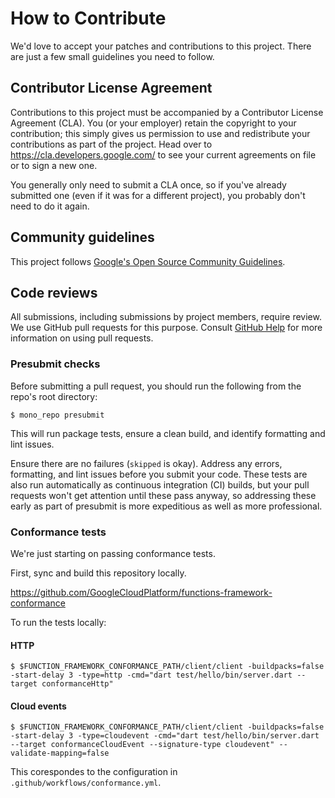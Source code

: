 # How to Contribute

We'd love to accept your patches and contributions to this project. There are
just a few small guidelines you need to follow.

## Contributor License Agreement

Contributions to this project must be accompanied by a Contributor License
Agreement (CLA). You (or your employer) retain the copyright to your
contribution; this simply gives us permission to use and redistribute your
contributions as part of the project. Head over to
<https://cla.developers.google.com/> to see your current agreements on file or
to sign a new one.

You generally only need to submit a CLA once, so if you've already submitted one
(even if it was for a different project), you probably don't need to do it
again.

## Community guidelines

This project follows
[Google's Open Source Community Guidelines](https://opensource.google/conduct/).

## Code reviews

All submissions, including submissions by project members, require review. We
use GitHub pull requests for this purpose. Consult
[GitHub Help](https://help.github.com/articles/about-pull-requests/) for more
information on using pull requests.

### Presubmit checks

Before submitting a pull request, you should run the following from the repo's 
root directory:

```shell
$ mono_repo presubmit
```

This will run package tests, ensure a clean build, and identify formatting and
lint issues.

Ensure there are no failures (`skipped` is okay). Address any errors, 
formatting, and lint issues before you submit your code. These tests are also
run automatically as continuous integration (CI) builds, but your pull requests
won't get attention until these pass anyway, so addressing these early as part
of presubmit is more expeditious as well as more professional.

### Conformance tests

We're just starting on passing conformance tests.

First, sync and build this repository locally.

https://github.com/GoogleCloudPlatform/functions-framework-conformance

To run the tests locally:

#### HTTP

```console
$ $FUNCTION_FRAMEWORK_CONFORMANCE_PATH/client/client -buildpacks=false -start-delay 3 -type=http -cmd="dart test/hello/bin/server.dart --target conformanceHttp"
```

#### Cloud events

```console
$ $FUNCTION_FRAMEWORK_CONFORMANCE_PATH/client/client -buildpacks=false -start-delay 3 -type=cloudevent -cmd="dart test/hello/bin/server.dart --target conformanceCloudEvent --signature-type cloudevent" --validate-mapping=false
```

This corespondes to the configuration in `.github/workflows/conformance.yml`.
